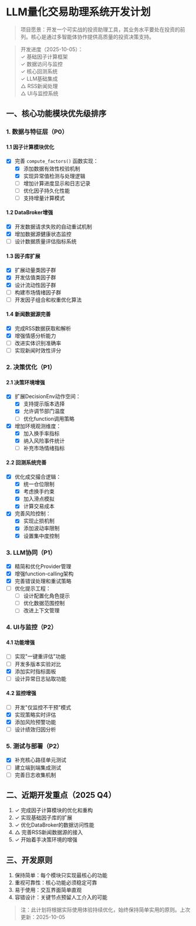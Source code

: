 # LLM量化交易助理系统开发计划

> 项目愿景：开发一个可实战的投资助理工具，其业务水平要处在投资的前列。核心是通过多智能体协作提供高质量的投资决策支持。

> 开发进度（2025-10-05）：  
> ✓ 基础因子计算框架  
> ✓ 数据访问与监控  
> ✓ 核心回测系统  
> ✓ LLM基础集成  
> △ RSS新闻处理  
> △ UI与监控系统

## 一、核心功能模块优先级排序

### 1. 数据与特征层（P0）
#### 1.1 因子计算模块优化
- [x] 完善 `compute_factors()` 函数实现：
  - [x] 添加数据有效性校验机制
  - [x] 实现异常值检测与处理逻辑
  - [ ] 增加计算进度显示和日志记录
  - [ ] 优化因子持久化性能
  - [ ] 支持增量计算模式

#### 1.2 DataBroker增强
- [x] 开发数据请求失败的自动重试机制
- [x] 增加数据源健康状态监控
- [ ] 设计数据质量评估指标系统

#### 1.3 因子库扩展
- [x] 扩展动量类因子群
- [x] 开发估值类因子群
- [x] 设计流动性因子群
- [ ] 构建市场情绪因子群
- [ ] 开发因子组合和权重优化算法

#### 1.4 新闻数据源完善
- [x] 完成RSS数据获取和解析
- [x] 增强情感分析能力
- [ ] 改进实体识别准确率
- [ ] 实现新闻时效性评分

### 2. 决策优化（P1）
#### 2.1 决策环境增强
- [x] 扩展DecisionEnv动作空间：
  - [x] 支持提示版本选择
  - [x] 允许调节部门温度
  - [ ] 优化function调用策略
- [x] 增加环境观测维度：
  - [x] 加入换手率指标
  - [x] 纳入风险事件统计
  - [ ] 补充市场情绪指标

#### 2.2 回测系统完善
- [x] 优化成交撮合逻辑：
  - [x] 统一仓位限制
  - [x] 考虑换手约束
  - [x] 加入滑点模拟
  - [x] 计算交易成本
- [x] 完善风险控制：
  - [x] 实现止损机制
  - [x] 添加波动率限制
  - [x] 设置集中度控制

### 3. LLM协同（P1）
- [x] 精简和优化Provider管理
- [x] 增强function-calling架构
- [x] 完善错误处理和重试策略
- [ ] 优化提示工程：
  - [ ] 设计配置化角色提示
  - [ ] 优化数据范围控制
  - [ ] 改进上下文管理

### 4. UI与监控（P2）
#### 4.1 功能增强
- [ ] 实现"一键重评估"功能
- [ ] 开发多版本实验对比
- [x] 添加实时指标面板
- [ ] 设计异常日志钻取功能

#### 4.2 监控增强
- [ ] 开发"仅监控不干预"模式
- [x] 实现策略实时评估
- [x] 添加风险预警功能
- [ ] 设计绩效归因分析

### 5. 测试与部署（P2）
- [x] 补充核心路径单元测试
- [ ] 建立端到端集成测试
- [ ] 完善日志收集机制

## 二、近期开发重点（2025 Q4）

1. ✓ 完成因子计算模块的优化和重构
2. ✓ 实现基础因子库的扩展
3. ✓ 优化DataBroker的数据访问性能
4. △ 完善RSS新闻数据源的接入
5. ✓ 开始着手决策环境的增强

## 三、开发原则

1. 保持简单：每个模块只实现最核心的功能
2. 重视可靠性：核心功能必须稳定可靠
3. 易于使用：交互界面简单直观
4. 容错设计：关键节点预留人工介入的可能

> 注：此计划将根据实际使用体验持续优化，始终保持简单实用的原则。上次更新：2025-10-05
